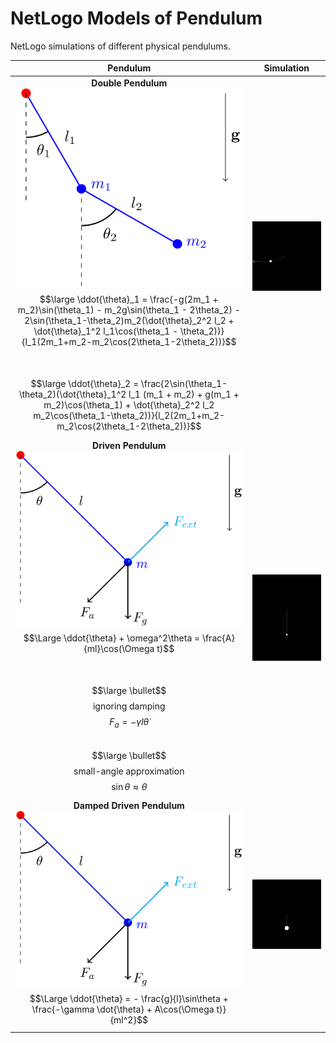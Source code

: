 # NetLogo Models of Pendulum
NetLogo simulations of different physical pendulums.

| Pendulum               | Simulation            |
|:------------------------:|-----------------------|
| **Double Pendulum** <br> <img src="double-pendulum.png" width="400"/> <br> $$\large \ddot{\theta}_1 = \frac{-g(2m_1 + m_2)\sin(\theta_1) - m_2g\sin(\theta_1 - 2\theta_2) - 2\sin(\theta_1-\theta_2)m_2(\dot{\theta}_2^2 l_2 + \dot{\theta}_1^2 l_1\cos(\theta_1 - \theta_2))}{l_1(2m_1+m_2-m_2\cos(2\theta_1-2\theta_2))}$$ <br> <br> $$\large \ddot{\theta}_2 = \frac{2\sin(\theta_1-\theta_2)(\dot{\theta}_1^2 l_1 (m_1 + m_2) + g(m_1 + m_2)\cos(\theta_1) + \dot{\theta}_2^2 l_2 m_2\cos(\theta_1-\theta_2))}{l_2(2m_1+m_2-m_2\cos(2\theta_1-2\theta_2))}$$ | <img src="double-simulation.gif" width="400"/> |
| **Driven Pendulum** <br> <img src="damped-driven-pendulum.png" width="400"/> <br> $$\Large \ddot{\theta} + \omega^2\theta = \frac{A}{ml}\cos(\Omega t)$$ <br> <br> $$\large \bullet$$ ignoring damping $$F_a = -\gamma l \dot{\theta}$$ <br> $$\large \bullet$$ small-angle approximation $$\sin\theta \approx \theta$$ | <img src="driven-simulation.gif" width="400"/> |
| **Damped Driven Pendulum** <br> <img src="damped-driven-pendulum.png" width="400"/> <br> $$\Large \ddot{\theta} = - \frac{g}{l}\sin\theta + \frac{-\gamma \dot{\theta} + A\cos(\Omega t)}{ml^2}$$ | <img src="chaotic-simulation.gif" width="400"/> |
